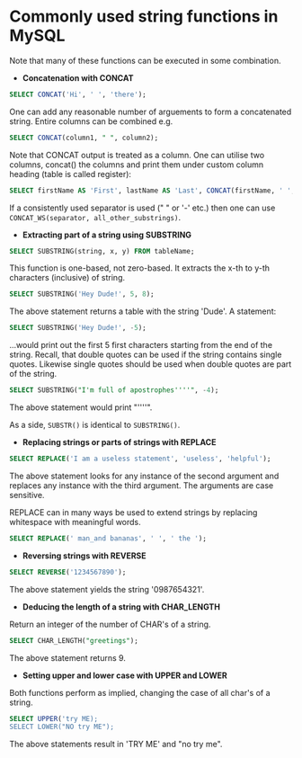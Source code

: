 # Commonly used string functions in MySQL #

Note that many of these functions can be executed in some combination.

+ __Concatenation with CONCAT__

```sql
SELECT CONCAT('Hi', ' ', 'there');
```

One can add any reasonable number of arguements to form a concatenated string. Entire columns can be combined e.g.

```sql
SELECT CONCAT(column1, " ", column2);
```

Note that CONCAT output is treated as a column. One can utilise two columns, concat() the columns and print them under custom column heading (table is called register):

```sql
SELECT firstName AS 'First', lastName AS 'Last', CONCAT(firstName, ' ', lastName) AS 'full name' FROM register;
```

If a consistently used separator is used (" " or '-' etc.) then one can use `CONCAT_WS(separator, all_other_substrings)`.

+ __Extracting part of a string using SUBSTRING__

```sql
SELECT SUBSTRING(string, x, y) FROM tableName;
```

This function is one-based, not zero-based. It extracts the x-th to y-th characters (inclusive) of string.

```sql
SELECT SUBSTRING('Hey Dude!', 5, 8);
```

The above statement returns a table with the string 'Dude'.  A statement:

```sql
SELECT SUBSTRING('Hey Dude!', -5);
```

...would print out the first 5 first characters starting from the end of the string. Recall, that double quotes can be used if the string contains single quotes. Likewise single quotes should be used when double quotes are part of the string.

```sql
SELECT SUBSTRING("I'm full of apostrophes''''", -4);
```

The above statement would print "''''". 

As a side, `SUBSTR()` is identical to `SUBSTRING()`.

+ __Replacing strings or parts of strings with REPLACE__

```sql
SELECT REPLACE('I am a useless statement', 'useless', 'helpful');
```

The above statement looks for any instance of the second argument and replaces any instance with the third argument. The arguments are case sensitive.

REPLACE can in many ways be used to extend strings by replacing whitespace with meaningful words.

```sql
SELECT REPLACE(' man_and bananas', ' ', ' the ');
```

+ __Reversing strings with REVERSE__

```sql
SELECT REVERSE('1234567890');
```

The above statement yields the string '0987654321'.

+ __Deducing the length of a string with CHAR_LENGTH__

Return an integer of the number of CHAR's of a string.

```sql
SELECT CHAR_LENGTH("greetings");
```

The above statement returns 9.

+ __Setting upper and lower case with UPPER and LOWER__

Both functions perform as implied, changing the case of all char's of a string.

```sql
SELECT UPPER('try ME);
SELECT LOWER("NO try ME");
```

The above statements result in 'TRY ME' and "no try me".